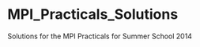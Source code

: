 MPI_Practicals_Solutions
========================

Solutions for the MPI Practicals for Summer School 2014
